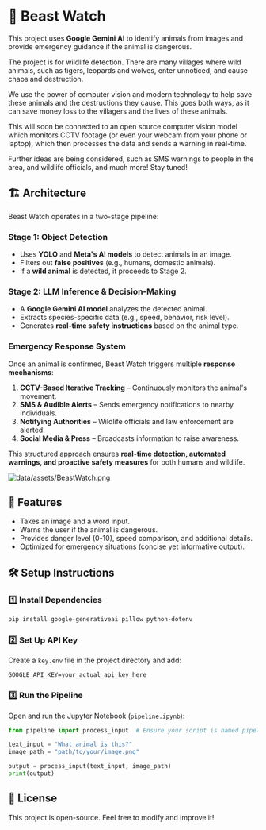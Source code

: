 # 🚀 Beast Watch

This project uses **Google Gemini AI** to identify animals from images and provide emergency guidance if the animal is dangerous. 

The project is for wildlife detection. There are many villages where wild animals, such as tigers, leopards and wolves, enter unnoticed, and cause chaos and destruction.

We use the power of computer vision and modern technology to help save these animals and the destructions they cause. This goes both ways, as it can save money loss to the villagers and the lives of these animals.

This will soon be connected to an open source computer vision model which monitors CCTV footage (or even your webcam from your phone or laptop), which then processes the data and sends a warning in real-time. 

Further ideas are being considered, such as SMS warnings to people in the area, and wildlife officials, and much more! Stay tuned!

## 🏗 Architecture

Beast Watch operates in a two-stage pipeline:

### **Stage 1: Object Detection**
- Uses **YOLO** and **Meta's AI models** to detect animals in an image.
- Filters out **false positives** (e.g., humans, domestic animals).
- If a **wild animal** is detected, it proceeds to Stage 2.

### **Stage 2: LLM Inference & Decision-Making**
- A **Google Gemini AI model** analyzes the detected animal.
- Extracts species-specific data (e.g., speed, behavior, risk level).
- Generates **real-time safety instructions** based on the animal type.

### **Emergency Response System**
Once an animal is confirmed, Beast Watch triggers multiple **response mechanisms**:
1. **CCTV-Based Iterative Tracking** – Continuously monitors the animal's movement.
2. **SMS & Audible Alerts** – Sends emergency notifications to nearby individuals.
3. **Notifying Authorities** – Wildlife officials and law enforcement are alerted.
4. **Social Media & Press** – Broadcasts information to raise awareness.

This structured approach ensures **real-time detection, automated warnings, and proactive safety measures** for both humans and wildlife.

![data/assets/BeastWatch.png](data/assets/BeastWatch.png)


## 📌 Features
- Takes an image and a word input.
- Warns the user if the animal is dangerous.
- Provides danger level (0-10), speed comparison, and additional details.
- Optimized for emergency situations (concise yet informative output).

## 🛠 Setup Instructions

### 1️⃣ Install Dependencies
```bash
pip install google-generativeai pillow python-dotenv
```

### 2️⃣ Set Up API Key
Create a `key.env` file in the project directory and add:
```
GOOGLE_API_KEY=your_actual_api_key_here
```

### 3️⃣ Run the Pipeline
Open and run the Jupyter Notebook (`pipeline.ipynb`):
```python
from pipeline import process_input  # Ensure your script is named pipeline.ipynb

text_input = "What animal is this?"
image_path = "path/to/your/image.png"

output = process_input(text_input, image_path)
print(output)
```

## 📜 License
This project is open-source. Feel free to modify and improve it!
